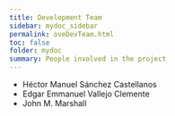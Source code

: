 ```yaml
---
title: Development Team
sidebar: mydoc_sidebar
permalink: oveDevTeam.html
toc: false
folder: mydoc
summary: People involved in the project
---
```


* Héctor Manuel Sánchez Castellanos
* Edgar Emmanuel Vallejo Clemente
* John M. Marshall
